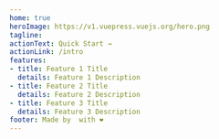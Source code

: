 ```yaml
---
home: true
heroImage: https://v1.vuepress.vuejs.org/hero.png
tagline: 
actionText: Quick Start →
actionLink: /intro
features:
- title: Feature 1 Title
  details: Feature 1 Description
- title: Feature 2 Title
  details: Feature 2 Description
- title: Feature 3 Title
  details: Feature 3 Description
footer: Made by  with ❤️
---
```

